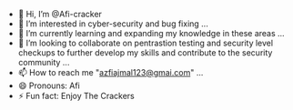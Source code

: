 - 👋 Hi, I’m @Afi-cracker
- 👀 I’m interested in cyber-security and bug fixing ...
- 🌱 I’m currently learning and expanding my knowledge in these areas ...
- 💞️ I’m looking to collaborate on pentrastion testing and security level checkups to further develop my skills and contribute to the security community ...
- 📫 How to reach me "azfiajmal123@gmai.com" ...
- 😄 Pronouns: Afi
- ⚡ Fun fact: Enjoy The Crackers

<!---
Afi-cracker/Afi-cracker is a ✨ special ✨ repository because its `README.md` (this file) appears on your GitHub profile.
You can click the Preview link to take a look at your changes.
--->
